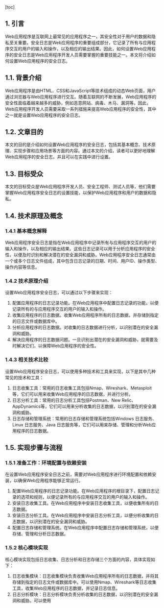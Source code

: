 
[toc]                    
                
                
## 1. 引言

Web应用程序是互联网上最常见的应用程序之一，其安全性对于用户的数据和隐私至关重要。安全日志是Web应用程序的重要组成部分，它记录了所有与应用程序交互的用户的输入和操作，以及相应的输出结果。因此，如何设置Web应用程序的安全日志是Web应用程序开发人员需要掌握的重要技能之一。本文将介绍如何设置Web应用程序的安全日志。

## 1.1. 背景介绍

Web应用程序是由HTML、CSS和JavaScript等技术组成的动态Web页面，用户通过浏览器与Web应用程序进行交互。随着互联网的不断发展，Web应用程序的安全性面临着越来越多的威胁，例如恶意网站、病毒、木马、漏洞等。因此，Web应用程序开发人员需要采取一系列措施来提高Web应用程序的安全性，其中之一就是设置Web应用程序的安全日志。

## 1.2. 文章目的

本文的目的是介绍如何设置Web应用程序的安全日志，包括其基本概念、技术原理、实现步骤和应用场景等方面的内容。通过本文的介绍，读者可以更好地理解Web应用程序的安全日志，并且可以在实践中进行设置。

## 1.3. 目标受众

本文的目标受众是Web应用程序开发人员、安全工程师、测试人员等，他们需要掌握Web应用程序安全日志的设置技能，以保护Web应用程序和用户的数据和隐私。

## 1.4. 技术原理及概念

### 1.4.1 基本概念解释

Web应用程序安全日志是指在Web应用程序中记录所有与应用程序交互的用户的输入和操作，以及相应的输出结果。这些日志记录可以用于分析应用程序的安全性，以便及时识别和解决潜在的安全漏洞和威胁。Web应用程序安全日志通常由一个或多个日志文件组成，其中包含日志记录的日期、时间、用户ID、操作类型、操作内容等信息。

### 1.4.2 技术原理介绍

设置Web应用程序安全日志，可以通过以下步骤来实现：

1. 配置应用程序的日志记录功能。在Web应用程序中配置日志记录的功能，以便记录所有的与应用程序交互的用户的输入和操作。
2. 收集应用程序的日志数据。收集Web应用程序所有的日志数据，并存储到指定的日志文件或数据库中。
3. 分析应用程序的日志数据。对收集的日志数据进行分析，以识别潜在的安全漏洞和威胁。
4. 解决应用程序的日志数据问题。一旦识别出潜在的安全漏洞和威胁，就需要及时解决它们，以保障Web应用程序的安全性。

### 1.4.3 相关技术比较

设置Web应用程序安全日志，可以使用多种技术和工具来实现，以下是其中几种常见的技术和工具：

1. 日志收集工具：常用的日志收集工具包括Nmap、Wireshark、Metasploit等，它们可以用来收集Web应用程序的日志数据，并进行分析。
2. 日志分析工具：常用的日志分析工具包括Postman、New Relic、AppDynamics等，它们可以用来分析收集的日志数据，以识别潜在的安全漏洞和威胁。
3. 日志存储和管理系统：常用的日志存储和管理系统包括Windows 日志服务、Linux 日志服务、Java 日志服务等，它们可以用来存储、管理和分析Web应用程序的日志数据。

## 1.5. 实现步骤与流程

### 1.5.1 准备工作：环境配置与依赖安装

在设置Web应用程序安全日志之前，需要对Web应用程序进行环境配置和依赖安装，以确保Web应用程序能够正常运行。

1. 配置Web应用程序的日志记录功能。在Web应用程序的根目录下，配置日志记录的选项和规则，以便记录所有的与应用程序交互的用户的输入和操作。
2. 安装日志收集工具。在Web应用程序中安装日志收集工具，以便收集所有的日志数据。
3. 安装日志分析工具。在Web应用程序中安装日志分析工具，以便分析收集的日志数据，以识别潜在的安全漏洞和威胁。
4. 配置日志存储和管理系统。在Web应用程序中配置日志存储和管理系统，以便存储、管理和分析日志数据。

### 1.5.2 核心模块实现

核心模块实现包括日志收集、日志分析和日志存储三个方面的内容，具体实现如下：

1. 日志收集模块：日志收集模块负责收集Web应用程序所有的日志数据，并将其存储到指定的日志文件或数据库中。可以使用Nmap、Wireshark等日志收集工具，收集Web应用程序的日志数据，并记录日志信息。
2. 日志分析模块：日志分析模块负责分析收集的日志数据，以识别潜在的安全漏洞和威胁。可以使用

